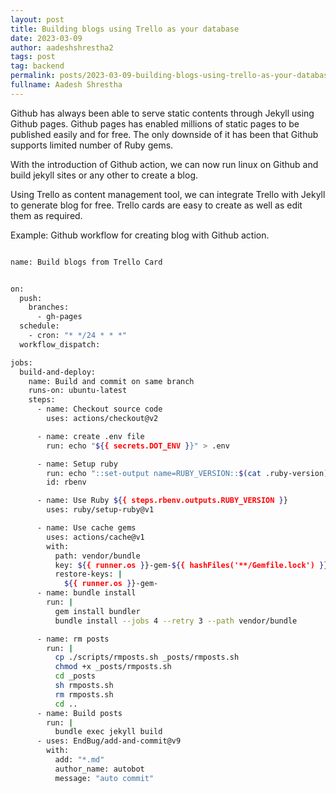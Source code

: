 ```yaml
---
layout: post
title: Building blogs using Trello as your database
date: 2023-03-09
author: aadeshshrestha2
tags: post
tag: backend
permalink: posts/2023-03-09-building-blogs-using-trello-as-your-database/
fullname: Aadesh Shrestha
---
```



Github has always been able to serve static contents through Jekyll using Github
pages. Github pages has enabled millions of static pages to be published easily
and for free. The only downside of it has been that Github supports limited
number of Ruby gems. 


With the introduction of Github action, we can now run linux on Github and build
jekyll sites or any other to create a blog. 


Using Trello as content management tool, we can integrate Trello with Jekyll to
generate blog for free. Trello cards are easy to create as well as edit them as
required.  


Example: Github workflow for creating blog with Github action. 

```bash

name: Build blogs from Trello Card


on:
  push:
    branches:
      - gh-pages
  schedule:
    - cron: "* */24 * * *"
  workflow_dispatch:

jobs:
  build-and-deploy:
    name: Build and commit on same branch
    runs-on: ubuntu-latest
    steps:
      - name: Checkout source code
        uses: actions/checkout@v2

      - name: create .env file
        run: echo "${{ secrets.DOT_ENV }}" > .env

      - name: Setup ruby
        run: echo "::set-output name=RUBY_VERSION::$(cat .ruby-version)"
        id: rbenv

      - name: Use Ruby ${{ steps.rbenv.outputs.RUBY_VERSION }}
        uses: ruby/setup-ruby@v1

      - name: Use cache gems
        uses: actions/cache@v1
        with:
          path: vendor/bundle
          key: ${{ runner.os }}-gem-${{ hashFiles('**/Gemfile.lock') }}
          restore-keys: |
            ${{ runner.os }}-gem-
      - name: bundle install
        run: |
          gem install bundler
          bundle install --jobs 4 --retry 3 --path vendor/bundle

      - name: rm posts
        run: |
          cp ./scripts/rmposts.sh _posts/rmposts.sh
          chmod +x _posts/rmposts.sh
          cd _posts
          sh rmposts.sh
          rm rmposts.sh
          cd ..
      - name: Build posts
        run: |
          bundle exec jekyll build
      - uses: EndBug/add-and-commit@v9
        with:
          add: "*.md"
          author_name: autobot
          message: "auto commit"

```

